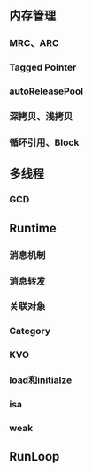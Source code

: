 



## 内存管理

### MRC、ARC

### Tagged Pointer

### autoReleasePool



### 深拷贝、浅拷贝

### 循环引用、Block





## 多线程

### GCD

### 

## Runtime

### 消息机制

### 消息转发

### 关联对象

### Category

### KVO

### load和initialze

### isa

### weak





## RunLoop

